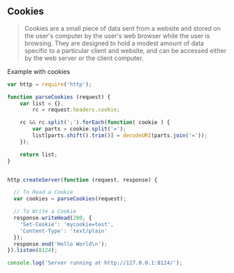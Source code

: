 ## Cookies

> Cookies are a small piece of data sent from a website and stored on the user's computer by the user's web browser while the user is browsing. They are designed to hold a modest amount of data specific to a particular client and website, and can be accessed either by the web server or the client computer.

Example with cookies

```javascript
var http = require('http');

function parseCookies (request) {
    var list = {},
        rc = request.headers.cookie;

    rc && rc.split(';').forEach(function( cookie ) {
        var parts = cookie.split('=');
        list[parts.shift().trim()] = decodeURI(parts.join('='));
    });

    return list;
}


http.createServer(function (request, response) {

  // To Read a Cookie
  var cookies = parseCookies(request);

  // To Write a Cookie
  response.writeHead(200, {
    'Set-Cookie': 'mycookie=test',
    'Content-Type': 'text/plain'
  });
  response.end('Hello World\n');
}).listen(8124);

console.log('Server running at http://127.0.0.1:8124/');
```